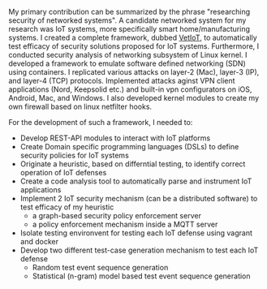 My primary contribution can be summarized by the phrase "researching security of networked systems". 
A candidate networked system for my research was IoT systems, more specifically smart home/manufacturing systems. 
I created a complete framework, dubbed [VetIoT](), to automatically test efficacy of security solutions proposed for IoT systems.
Furthermore, I conducted security analysis of networking subsystem of Linux kernel.
I developed a framework to emulate software defined networking (SDN) using containers.
I replicated various attacks on layer-2 (Mac), layer-3 (IP), and layer-4 (TCP) protocols.
Implemented attacks aginst VPN client applications (Nord, Keepsolid etc.) and built-in vpn configurators on iOS, Android, Mac, and Windows. 
I also developed kernel modules to create my own firewall based on linux netfilter hooks.


For the development of such a framework, I needed to:
- Develop REST-API modules to interact with IoT platforms
- Create Domain specific programming languages (DSLs) to define security policies for IoT systems
- Originate a heuristic, based on differntial testing, to identify correct operation of IoT defenses
- Create a code analysis tool to automatically parse and instrument IoT applications
- Implement 2 IoT security mechanism (can be a distributed software) to test efficacy of my heuristic 
    - a graph-based security policy enforcement server
    - a policy enforcement mechanism inside a MQTT server
- Isolate testing environvent for testing each IoT defense using vagrant and docker 
- Develop two different test-case generation mechanism to test each IoT defense
    - Random test event sequence generation
    - Statistical (n-gram) model based test event sequence generation


